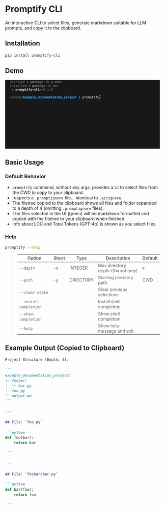 # Promptify CLI

An interactive CLI to select files, generate markdown suitable for LLM prompts, and copy it to the clipboard.

## Installation

```bash
pip install promptify-cli
```

## Demo

![Promptify CLI Demo](assets/promptify_example.gif)

## Basic Usage

### Default Behavior
- `promptify` command, without any args, provides a UI to select files from the CWD to copy to your clipboard.
- respects a `.promptignore` file... identical to `.gitignore`.
- The filetree copied to the clipboard shows all files and folder expanded to a depth of 4 (omitting `.promptignore` files).
- The files selected in the UI (green) will be markdown formatted and copied with the filetree to your clipboard when finished.
- Info about LOC and Total Tokens (GPT-4o) is shown as you select files.

### Help

```bash
promptify --help
```

> | Option                 | Short | Type      | Description                       | Default |
> | ---------------------- | ----- | --------- | --------------------------------- | ------- |
> | `--depth`              | `-d`  | INTEGER   | Max directory depth (0=root only) | `4`     |
> | `--path`               | `-p`  | DIRECTORY | Starting directory path           | CWD     |
> | `--clear-state`        |       |           | Clear previous selections         |         |
> | `--install-completion` |       |           | Install shell completion          |         |
> | `--show-completion`    |       |           | Show shell completion             |         |
> | `--help`               |       |           | Show help message and exit        |         |


## Example Output (Copied to Clipboard)

````markdown
Project Structure (Depth: 4):

```
example_documentation_project/
├─ foobar/
│  └─ bar.py
├─ foo.py
└─ output.md
```

---

## File: `foo.py`

```python
def foo(bar):
    return bar

```

---

## File: `foobar/bar.py`

```python
def bar(foo):
    return foo

```
````